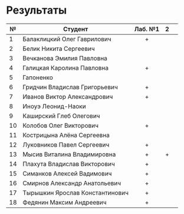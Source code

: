 # Результаты

| №   | Студент                         | Лаб. №1 | 2   |     |
| --- | ------------------------------- | :-----: | --- | --- |
| 1   | Балаклицкий Олег Гаврилович     |    +    |     |     |
| 2   | Белик Никита Сергеевич          |         |     |     |
| 3   | Вечканова Эмилия Павловна       |         |     |     |
| 4   | Галицкая Каролина Павловна      |    +    |     |     |
| 5   | Гапоненко                       |         |     |     |
| 6   | Гридчин Владислав Григорьевич   |    +    |     |     |
| 7   | Иванов Виктор Александрович     |    +    |     |     |
| 8   | Иноуэ Леонид-Наоки              |         |     |     |
| 9   | Каширский Глеб Олегович         |         |     |     |
| 10  | Колобов Олег Викторович         |    +    |     |     |
| 11  | Кострицына Алёна Сергеевна      |         |     |     |
| 12  | Луковников Павел Сергеевич      |    +    |     |     |
| 13  | Мысив Виталина Владимировна     |    +    | +   |     |
| 14  | Плахута Владислав Викторович    |    +    |     |     |
| 15  | Симанков Алексей Вадимович      |    +    |     |     |
| 16  | Смирнов Александр Анатольевич   |    +    |     |     |
| 17  | Тырышкин Ярослав Константинович |    +    |     |     |
| 18  | Федянин Максим Андреевич        |    +    |     |     |
